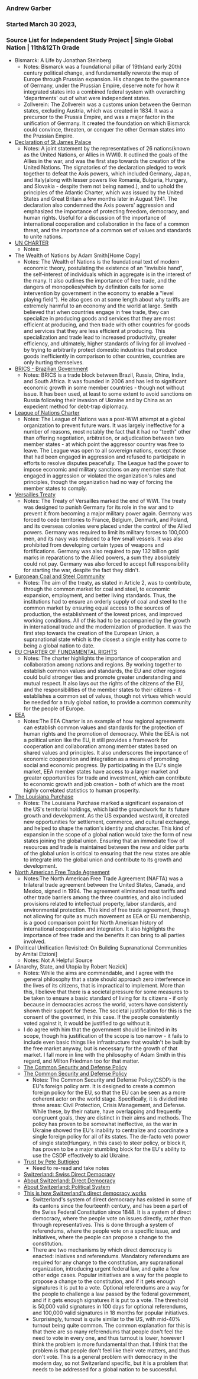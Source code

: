 ### Andrew Garber
### Started March 30 2023,
### Source List for Independent Study Project | Single Global Nation | 11th&12Th Grade


 - Bismarck: A Life by Jonathan Steinberg
    - Notes: Bismarck was a foundational pillar of 19th(and early 20th) century political change, and fundamentally rewrote the map of Europe through Prussian expansion. His changes to the governance of Germany, under the Prussian Empire, deserve note for how it integrated states into a combined federal system with overarching 'departments' out of what were independent states.
    - Zollverein: The Zollverein was a customs union between the German states, excluding Austria, which was created in 1834. It was a precursor to the Prussia Empire, and was a major factor in the unification of Germany. It created the foundation on which Bismarck could convince, threaten, or conquer the other German states into the Prussian Empire.
 - [Declaration of St James Palace](https://avalon.law.yale.edu/imt/imtjames.asp)
    - Notes: A joint statement by the representatives of 26 nations(known as the United Nations, or Allies in WWII). It outlined the goals of the Allies in the war, and was the first step towards the creation of the United Nations. The signatories of the declaration pledged to work together to defeat the Axis powers, which included Germany, Japan, and Italy(along with lesser powers like Romania, Bulgaria, Hungary, and Slovakia - despite them not being named.), and to uphold the principles of the Atlantic Charter, which was issued by the United States and Great Britain a few months later in August 1941. The declaration also condemned the Axis powers' aggression and emphasized the importance of protecting freedom, democracy, and human rights. Useful for a discussion of the importance of international cooperation and collaboration in the face of a common threat, and the importance of a common set of values and standards to unite nations.
 - [UN CHARTER](https://www.un.org/en/about-us/un-charter/full-text)
    - Notes:
 - The Wealth of Nations by Adam Smith[Home Copy]
    - Notes: The Wealth of Nations is the foundational text of modern economic theory, postulating the existence of an "invisible hand", the self-interest of individuals which in aggregate is in the interest of the many. It also outlines the importance of free trade, and the dangers of monopolies(which by definition calls for some intervention by government in the economy to enable a "level playing field"). He also goes on at some length about why tariffs are extremely harmful to an economy and the world at large. Smith believed that when countries engage in free trade, they can specialize in producing goods and services that they are most efficient at producing, and then trade with other countries for goods and services that they are less efficient at producing. This specialization and trade lead to increased productivity, greater efficiency, and ultimately, higher standards of living for all involved - by trying to arbitrarily protect domestic industries that produce goods inefficiently in comparison to other countries, countries are only hurting themselves. 
 - [BRICS - Brazilian Government](https://www.ipea.gov.br/forumbrics/en/learn-about-brics.html#:~:text=As%20a%20group%2C%20BRICS%20has,funds%20to%20finance%20its%20activities.)
    - Notes: BRICS is a trade block between Brazil, Russia, China, India, and South Africa. It was founded in 2006 and has led to significant economic growth in some member countries - though not without issue. It has been used, at least to some extent to avoid sanctions on Russia following their invasion of Ukraine and by China as an expedient method for debt-trap diplomacy.
 - [League of Nations Charter](https://libraryresources.unog.ch/ld.php?content_id=32971179)
    - Notes: The League of Nations was a post-WWI attempt at a global organization to prevent future wars. It was largely ineffective for a number of reasons, most notably the fact that it had no "teeth" other than offering negotiation, arbitration, or adjudication between two member states - at which point the aggressor country was free to leave. The League was open to all sovereign nations, except those that had been engaged in aggression and refused to participate in efforts to resolve disputes peacefully. The League had the power to impose economic and military sanctions on any member state that engaged in aggression or violated the organization's rules and principles, though the organization had no way of forcing the member states to comply.
 - [Versailles Treaty](https://avalon.law.yale.edu/subject_menus/versailles_menu.asp)
    - Notes: The Treaty of Versailles marked the end of WWI. The treaty was designed to punish Germany for its role in the war and to prevent it from becoming a major military power again. Germany was forced to cede territories to France, Belgium, Denmark, and Poland, and its overseas colonies were placed under the control of the Allied powers. Germany was required to limit its military forces to 100,000 men, and its navy was reduced to a few small vessels. It was also prohibited from developing certain types of weapons and fortifications. Germany was also required to pay 132 billion gold marks in reparations to the Allied powers, a sum they absolutely could not pay. Germany was also forced to accept full responsibility for starting the war, despite the fact they didn't.
 - [European Coal and Steel Community](https://eur-lex.europa.eu/EN/legal-content/summary/treaty-establishing-the-european-coal-and-steel-community-ecsc-treaty.html)
    - Notes: The aim of the treaty, as stated in Article 2, was to contribute, through the common market for coal and steel, to economic expansion, employment, and better living standards. Thus, the institutions had to ensure an orderly supply of coal and steel to the common market by ensuring equal access to the sources of production, the establishment of the lowest prices, and improved working conditions. All of this had to be accompanied by the growth in international trade and the modernization of production. It was the first step towards the creation of the European Union, a supranational state which is the closest a single entity has come to being a global nation to date.
 - [EU CHARTER OF FUNDAMENTAL RIGHTS](https://commission.europa.eu/aid-development-cooperation-fundamental-rights/your-rights-eu/eu-charter-fundamental-rights_en)
    - Notes: The charter highlights the importance of cooperation and collaboration among nations and regions. By working together to establish common values and standards, the EU and other regions could build stronger ties and promote greater understanding and mutual respect. It also lays out the rights of the citizens of the EU, and the responsibilities of the member states to their citizens - it establishes a common set of values, though not virtues which would be needed for a truly global nation, to provide a common community for the people of Europe.
 - [EEA](https://trade.ec.europa.eu/access-to-markets/en/content/european-economic-area-eea-agreement)
    - Notes:The EEA Charter is an example of how regional agreements can establish common values and standards for the protection of human rights and the promotion of democracy. While the EEA is not a political union like the EU, it still provides a framework for cooperation and collaboration among member states based on shared values and principles. It also underscores the importance of economic cooperation and integration as a means of promoting social and economic progress. By participating in the EU's single market, EEA member states have access to a larger market and greater opportunities for trade and investment, which can contribute to economic growth and job creation - both of which are the most highly correlated statistics to human prosperity.
 - [The Louisiana Purchase](https://www.archives.gov/exhibits/american_originals/louistxt.html)
    - Notes: The Louisiana Purchase marked a significant expansion of the US's territorial holdings, which laid the groundwork for its future growth and development. As the US expanded westward, it created new opportunities for settlement, commerce, and cultural exchange, and helped to shape the nation's identity and character. This kind of expansion in the scope of a global nation would take the form of new states joining the global union. Ensuring that an immediate flow of resources and trade is maintained between the new and older parts of the global union is critical to ensuring that the new states are able to integrate into the global union and contribute to its growth and development.
 - [North American Free Trade Agreement](https://www.trade.gov/north-american-free-trade-agreement-nafta)
    - Notes:The North American Free Trade Agreement (NAFTA) was a trilateral trade agreement between the United States, Canada, and Mexico, signed in 1994. The agreement eliminated most tariffs and other trade barriers among the three countries, and also included provisions related to intellectual property, labor standards, and environmental protection. This kind of free trade agreement, though not allowing for quite as much movement as EEA or EU membership, is a good comparison point for North American history of international cooperation and integration. It also highlights the importance of free trade and the benefits it can bring to all parties involved.
 - [Political Unification Revisited: On Building Supranational Communities by Amitai Etzioni]
    - Notes: Not A Helpful Source
 - [Anarchy, State, and Utopia by Robert Nozick]
    - Notes: While the aims are commendable, and I agree with the general philosophy that a state should approach zero interference in the lives of its citizens, that is impractical to implement. More than this, I believe that there is a societal pressure for some measures to be taken to ensure a basic standard of living for its citizens - if only because in democracies across the world, voters have consistently shown their support for these. The societal justification for this is the consent of the governed, in this case. If the people consistently voted against it, it would be justified to go without it.
    - I do agree with him that the government should be limited in its scope, though his justification of the scope is too narrow - it fails to include even basic things like infrastructure that wouldn't be built by the free market anyway, but is necessary for the growth of that market. I fall more in line with the philosophy of Adam Smith in this regard, and Milton Friedman too for that matter.
    - [The Common Security and Defense Policy](https://www.eeas.europa.eu/eeas/common-security-and-defence-policy_en)
    - [The Common Security and Defense Policy](https://www.europarl.europa.eu/factsheets/en/sheet/159/common-security-and-defence-policy)
      - Notes: The Common Security and Defense Policy(CSDP) is the EU's foreign policy arm. It is designed to create a common foreign policy for the EU, so that the EU can be seen as a more coherent actor on the world stage. Specifically, it is divided into three areas: Civil Protection, Crisis Management, and Defense. While these, by their nature, have overlapping and frequently congruent goals, they are distinct in their aims and methods. The policy has proven to be somewhat ineffective, as the war in Ukraine showed the EU's inability to centralize and coordinate a single foreign policy for all of its states. The de-facto veto power of single state(Hungary, in this case) to steer policy, or block it, has proven to be a major stumbling block for the EU's ability to use the CSDP effectively to aid Ukraine.
	- [Trust by Pete Buttigieg](https://www.amazon.com/Trust-Americas-Chance-Pete-Buttigieg/dp/1529356326?qid=1702299801&sr=8-1)
		- Need to re-read and take notes
    - [Switzerland: Swiss Direct Democracy](https://aceproject.org/regions-en/countries-and-territories/CH/case-studies/esy_ch02)
    - [About Switzerland: Direct Democracy](https://www.eda.admin.ch/aboutswitzerland/en/home/politik-geschichte/politisches-system/direkte-demokratie.html)
     - [About Switzerland: Political System](https://www.eda.admin.ch/aboutswitzerland/en/home/politik-geschichte/politisches-system.html)
     -  [This is how Switzerland's direct democracy works](https://www.weforum.org/agenda/2017/07/switzerland-direct-democracy-explained/)
	 	- Switzerland's system of direct democracy has existed in some of its cantons since the fourteenth century, and has been a part of the Swiss Federal Constitution since 1848. It is a system of direct democracy, where the people vote on issues directly, rather than through representatives. This is done through a system of referendums, where the people vote on a specific issue, and initiatives, where the people can propose a change to the constitution. 
		- There are two mechanisms by which direct democracy is enacted: iniatives and referendums. Mandatory referendums are required for any change to the constitution, any supranational organization, introducing urgent federal law, and quite a few other edge cases. Popular initiatives are a way for the people to propose a change to the constitution, and if it gets enough signatures it is put to a vote. Optional referendums are a way for the people to challenge a law passed by the federal government, and if it gets enough signatures it is put to a vote. The threshold is 50,000 valid signatures in 100 days for optional referendums, and 100,000 valid signatures in 18 months for popular initiatives.
		- Surprisingly, turnout is quite similar to the US, with mid-40% turnout being quite common. The common explanation for this is that there are so many referendums that people don't feel the need to vote in every one, and thus turnout is lower, however I think the problem is more fundamental than that. I think that the problem is that people don't feel like their vote matters, and thus don't vote. This is a general problem with democracy in the modern day, so not Switzerland specific, but it is a problem that needs to be addressed for a global nation to be successful.